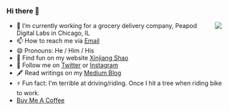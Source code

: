 ### Hi there 👋

<img align="right" src="https://github-readme-stats.vercel.app/api?username=soleo&title_color=fff&text_color=fff&icon_color=ccc&bg_color=000&hide_title=true&show_icons=true" />

- 🔭 I’m currently working for a grocery delivery company, Peapod Digital Labs in Chicago, IL
- 📫 How to reach me via [Email](mailto:shaoxinjiang@gmail.com)
- 😄 Pronouns: He / Him / His
- 📱 Find fun on my website [Xinjiang Shao](https://www.xinjiangshao.com/)
- 🤳 Follow me on [Twitter](https://twitter.com/soleoshao) or [Instagram](https://www.instagram.com/soleoshao/)
- 🖋 Read writings on my [Medium Blog](https://medium.com/@soleoshao)
- ⚡ Fun fact: I'm terrible at driving/riding. Once I hit a tree when riding bike to work.
- [Buy Me A Coffee](https://www.buymeacoffee.com/soleo)
